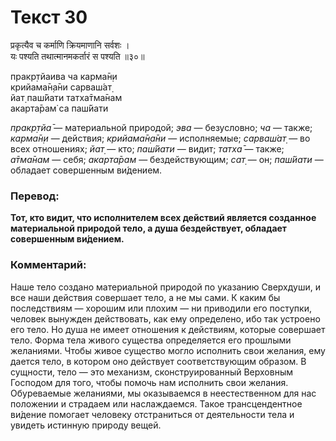 # Текст 30

प्रकृत्यैव च कर्माणि क्रियमाणानि सर्वशः ।  
यः पश्यति तथात्मानमकर्तारं स पश्यति ॥३०॥

пракр̣тйаива ча карма̄н̣и  
крийама̄н̣а̄ни сарваш́ат̣  
йат̣ паш́йати татха̄тма̄нам  
акарта̄рам̇ са паш́йати

_пракр̣тйа̄_ — материальной природой; _эва_ — безусловно; _ча_ — также; _карма̄н̣и_ — действия; _крийама̄н̣а̄ни_ — исполняемые; _сарваш́ат̣_ — во всех отношениях; _йат̣_ — кто; _паш́йати_ — видит; _татха̄_ — также; _а̄тма̄нам_ — себя; _акарта̄рам_ — бездействующим; _сат̣_ — он; _паш́йати_ — обладает совершенным ви́дением.

### Перевод:

**Тот, кто видит, что исполнителем всех действий является созданное материальной природой тело, а душа бездействует, обладает совершенным ви́дением.**

### Комментарий:

Наше тело создано материальной природой по указанию Сверхдуши, и все наши действия совершает тело, а не мы сами. К каким бы последствиям — хорошим или плохим — ни приводили его поступки, человек вынужден действовать, как ему определено, ибо так устроено его тело. Но душа не имеет отношения к действиям, которые совершает тело. Форма тела живого существа определяется его прошлыми желаниями. Чтобы живое существо могло исполнить свои желания, ему дается тело, в котором оно действует соответствующим образом. В сущности, тело — это механизм, сконструированный Верховным Господом для того, чтобы помочь нам исполнить свои желания. Обуреваемые желаниями, мы оказываемся в неестественном для нас положении и страдаем или наслаждаемся. Такое трансцендентное ви́дение помогает человеку отстраниться от деятельности тела и увидеть истинную природу вещей.